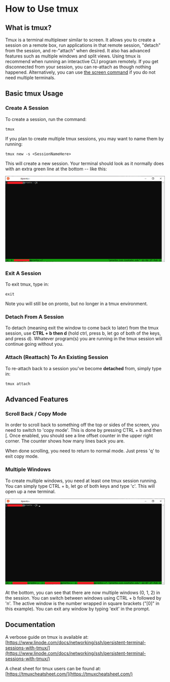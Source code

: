 # How to Use tmux

What is tmux?
-------------

Tmux is a terminal multiplexer similar to screen. It allows you to create a session on a remote box, run applications in that remote session, "detach" from the session, and re-"attach" when desired. It also has advanced features such as multiple windows and split views. Using tmux is recommend when running an interactive CLI program remotely. If you get disconnected from your session, you can re-attach as though nothing happened. Alternatively, you can use [the screen command](screen.md) if you do not need multiple terminals.

Basic tmux Usage
----------------

### Create A Session

To create a session, run the command:

```
tmux
```

If you plan to create multiple tmux sessions, you may want to name them by running:

```
tmux new -s <SessionNameHere>
```

This will create a new session. Your terminal should look as it normally does with an extra green line at the bottom -- like this:

![](img/tmux1.png)

### Exit A Session

To exit tmux, type in:

```
exit
```

Note you will still be on pronto, but no longer in a tmux environment.

### Detach From A Session

To detach (meaning exit the window to come back to later) from the tmux session, use **CTRL + b then d** (hold ctrl, press b, let go of both of the keys, and press d). Whatever program(s) you are running in the tmux session will continue going without you.

### Attach (Reattach) To An Existing Session

To re-attach back to a session you've become **detached** from, simply type in:

```
tmux attach
```

Advanced Features
-----------------

### Scroll Back / Copy Mode

In order to scroll back to something off the top or sides of the screen, you need to switch to 'copy mode'. This is done by pressing CTRL + b and then \[. Once enabled, you should see a line offset counter in the upper right corner. The counter shows how many lines back you are.

When done scrolling, you need to return to normal mode. Just press 'q' to exit copy mode.

### Multiple Windows

To create multiple windows, you need at least one tmux session running. You can simply type CTRL + b, let go of both keys and type 'c'. This will open up a new terminal. 

![tmux2](img/tmux2.png)

At the bottom, you can see that there are now multiple windows (0, 1, 2) in the session. You can switch between windows using CTRL + b followed by 'n'. The active window is the number wrapped in square brackets ("\[0\]" in this example). You can exit any window by typing 'exit' in the prompt.

Documentation
-------------

A verbose guide on tmux is available at:  
[https://www.linode.com/docs/networking/ssh/persistent-terminal-sessions-with-tmux/](https://www.linode.com/docs/networking/ssh/persistent-terminal-sessions-with-tmux/)

A cheat sheet for tmux users can be found at:  
[https://tmuxcheatsheet.com/](https://tmuxcheatsheet.com/)